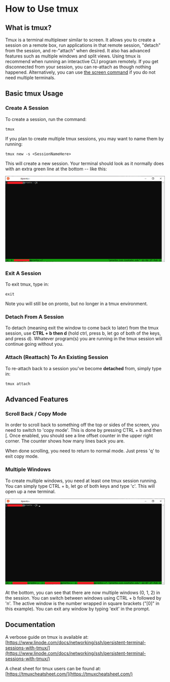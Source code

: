 # How to Use tmux

What is tmux?
-------------

Tmux is a terminal multiplexer similar to screen. It allows you to create a session on a remote box, run applications in that remote session, "detach" from the session, and re-"attach" when desired. It also has advanced features such as multiple windows and split views. Using tmux is recommend when running an interactive CLI program remotely. If you get disconnected from your session, you can re-attach as though nothing happened. Alternatively, you can use [the screen command](screen.md) if you do not need multiple terminals.

Basic tmux Usage
----------------

### Create A Session

To create a session, run the command:

```
tmux
```

If you plan to create multiple tmux sessions, you may want to name them by running:

```
tmux new -s <SessionNameHere>
```

This will create a new session. Your terminal should look as it normally does with an extra green line at the bottom -- like this:

![](img/tmux1.png)

### Exit A Session

To exit tmux, type in:

```
exit
```

Note you will still be on pronto, but no longer in a tmux environment.

### Detach From A Session

To detach (meaning exit the window to come back to later) from the tmux session, use **CTRL + b then d** (hold ctrl, press b, let go of both of the keys, and press d). Whatever program(s) you are running in the tmux session will continue going without you.

### Attach (Reattach) To An Existing Session

To re-attach back to a session you've become **detached** from, simply type in:

```
tmux attach
```

Advanced Features
-----------------

### Scroll Back / Copy Mode

In order to scroll back to something off the top or sides of the screen, you need to switch to 'copy mode'. This is done by pressing CTRL + b and then \[. Once enabled, you should see a line offset counter in the upper right corner. The counter shows how many lines back you are.

When done scrolling, you need to return to normal mode. Just press 'q' to exit copy mode.

### Multiple Windows

To create multiple windows, you need at least one tmux session running. You can simply type CTRL + b, let go of both keys and type 'c'. This will open up a new terminal. 

![tmux2](img/tmux2.png)

At the bottom, you can see that there are now multiple windows (0, 1, 2) in the session. You can switch between windows using CTRL + b followed by 'n'. The active window is the number wrapped in square brackets ("\[0\]" in this example). You can exit any window by typing 'exit' in the prompt.

Documentation
-------------

A verbose guide on tmux is available at:  
[https://www.linode.com/docs/networking/ssh/persistent-terminal-sessions-with-tmux/](https://www.linode.com/docs/networking/ssh/persistent-terminal-sessions-with-tmux/)

A cheat sheet for tmux users can be found at:  
[https://tmuxcheatsheet.com/](https://tmuxcheatsheet.com/)